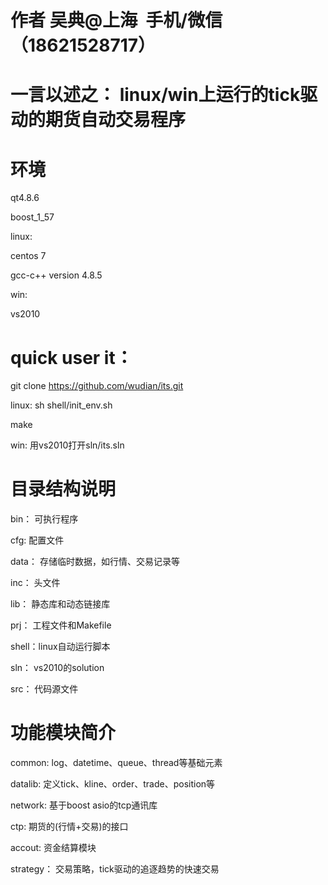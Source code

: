 # 作者 吴典@上海  手机/微信（18621528717）

# 一言以述之： linux/win上运行的tick驱动的期货自动交易程序

# 环境
qt4.8.6

boost_1_57

linux:

centos 7 

gcc-c++ version 4.8.5

win:

vs2010


# quick user it：
git clone https://github.com/wudian/its.git

linux:
sh shell/init_env.sh

make

win:
用vs2010打开sln/its.sln

# 目录结构说明
bin： 可执行程序

cfg: 配置文件

data： 存储临时数据，如行情、交易记录等

inc： 头文件

lib： 静态库和动态链接库

prj： 工程文件和Makefile

shell：linux自动运行脚本

sln： vs2010的solution

src： 代码源文件

# 功能模块简介
common: log、datetime、queue、thread等基础元素

datalib: 定义tick、kline、order、trade、position等

network: 基于boost asio的tcp通讯库

ctp: 期货的(行情+交易)的接口

accout: 资金结算模块

strategy： 交易策略，tick驱动的追逐趋势的快速交易

